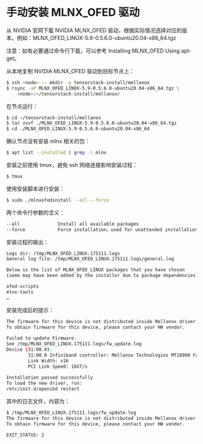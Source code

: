 # 手动安装 MLNX_OFED 驱动

从 NVIDIA 官网下载  NVIDIA MLNX_OFED 驱动，根据实际情况选择对应的版本。例如：MLNX_OFED_LINUX-5.9-0.5.6.0-ubuntu20.04-x86_64.tgz

注意：如有必要通过命令行下载，可以参考 Installing MLNX_OFED Using apt-get。

从本地复制 NVIDIA MLNX_OFED 驱动到目标节点上：

```bash
$ ssh <node> -- mkdir -p tensorstack-install/mellanox
$ rsync -aP MLNX_OFED_LINUX-5.9-0.5.6.0-ubuntu20.04-x86_64.tgz \
    <node>:~/tensorstack-install/mellanox/
```

在节点运行：

```bash
$ cd ~/tensorstack-install/mellanox
$ tar zxvf ./MLNX_OFED_LINUX-5.9-0.5.6.0-ubuntu20.04-x86_64.tgz
$ cd ./MLNX_OFED_LINUX-5.9-0.5.6.0-ubuntu20.04-x86_64
```

确认节点没有安装 mlnx 相关的包：

```bash
$ apt list --installed | grep -i mlnx 
```

安装之前使用 tmux，避免 ssh 网络连接影响安装过程：

```bash
$ tmux
```

使用安装脚本进行安装：

```bash
$ sudo ./mlnxofedinstall --all --force
```

两个命令行参数的含义：

```bash
--all              Install all available packages
--force            Force installation，used for unattended installation
```

安装过程的输出：

```bash
Logs dir: /tmp/MLNX_OFED_LINUX.175111.logs
General log file: /tmp/MLNX_OFED_LINUX.175111.logs/general.log

Below is the list of MLNX_OFED_LINUX packages that you have chosen
(some may have been added by the installer due to package dependencies):

ofed-scripts
mlnx-tools
…
```

安装完成后的提示：

```bash
The firmware for this device is not distributed inside Mellanox driver: 31:00.0 (PSID: LNV0000000016)
To obtain firmware for this device, please contact your HW vendor.
         
Failed to update Firmware.     
See /tmp/MLNX_OFED_LINUX.175111.logs/fw_update.log                
Device (31:00.0):              
        31:00.0 Infiniband controller: Mellanox Technologies MT28908 Family [ConnectX-6]             
        Link Width: x16        
        PCI Link Speed: 16GT/s 
         
Installation passed successfully                                  
To load the new driver, run:   
/etc/init.d/openibd restart
```

其中的日志文件，内容为：

```bash
$ /tmp/MLNX_OFED_LINUX.175111.logs/fw_update.log
The firmware for this device is not distributed inside Mellanox driver: 31:00.0 (PSID: LNV0000000016)
To obtain firmware for this device, please contact your HW vendor.

EXIT_STATUS: 2
```
